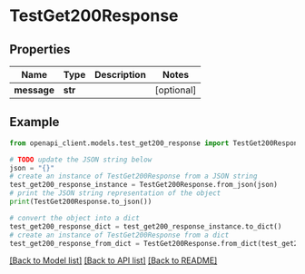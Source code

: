 # TestGet200Response


## Properties

Name | Type | Description | Notes
------------ | ------------- | ------------- | -------------
**message** | **str** |  | [optional] 

## Example

```python
from openapi_client.models.test_get200_response import TestGet200Response

# TODO update the JSON string below
json = "{}"
# create an instance of TestGet200Response from a JSON string
test_get200_response_instance = TestGet200Response.from_json(json)
# print the JSON string representation of the object
print(TestGet200Response.to_json())

# convert the object into a dict
test_get200_response_dict = test_get200_response_instance.to_dict()
# create an instance of TestGet200Response from a dict
test_get200_response_from_dict = TestGet200Response.from_dict(test_get200_response_dict)
```
[[Back to Model list]](../README.md#documentation-for-models) [[Back to API list]](../README.md#documentation-for-api-endpoints) [[Back to README]](../README.md)


